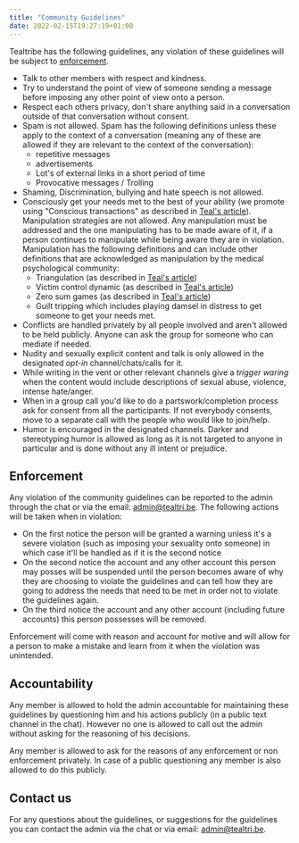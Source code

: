 ```yaml
---
title: "Community Guidelines"
date: 2022-02-15T19:27:19+01:00
---
```


Tealtribe has the following guidelines, any violation of these guidelines will be subject to [enforcement](#enforcement).

- Talk to other members with respect and kindness.
- Try to understand the point of view of someone sending a message before imposing any other point of view onto a person.
- Respect each others privacy, don't share anything said in a conversation outside of that conversation without consent.
- Spam is not allowed. Spam has the following definitions unless these apply to the context of a conversation (meaning any of these are allowed if they are relevant to the context of the conversation): 
  - repetitive messages
  - advertisements
  - Lot's of external links in a short period of time
  - Provocative messages / Trolling
- Shaming, Discrimination, bullying and hate speech is not allowed.
- Consciously get your needs met to the best of your ability (we promote using "Conscious transactions" as described in [Teal's article](https://tealswan.com/resources/articles/transactional/)).
  Manipulation strategies are not allowed.
  Any manipulation must be addressed and the one manipulating has to be made aware of it, if a person continues to manipulate while being aware they are in violation.
  Manipulation has the following definitions and can include other definitions that are acknowledged as manipulation by the medical psychological community:
  - Triangulation (as described in [Teal's article](https://tealswan.com/resources/articles/the-triangle-from-hell-r309/))
  - Victim control dynamic (as described in [Teal's article](https://tealswan.com/resources/articles/the-victim-control-dynamic-r251/))
  - Zero sum games (as described in [Teal's article](https://tealswan.com/resources/articles/the-zero-sum-game-r366/))
  - Guilt tripping which includes playing damsel in distress to get someone to get your needs met.
- Conflicts are handled privately by all people involved and aren't allowed to be held publicly. Anyone can ask the group for someone who can mediate if needed.
- Nudity and sexually explicit content and talk is only allowed in the designated _opt-in_ channel/chats/calls for it.
- While writing in the vent or other relevant channels give a _trigger waring_ when the content would include descriptions of sexual abuse, violence, intense hate/anger.
- When in a group call you'd like to do a partswork/completion process ask for consent from all the participants.
  If not everybody consents, move to a separate call with the people who would like to join/help.
- Humor is encouraged in the designated channels.
  Darker and stereotyping humor is allowed as long as it is not targeted to anyone in particular and is done without any ill intent or prejudice.

## Enforcement
Any violation of the community guidelines can be reported to the admin through the chat or via the email: [admin@tealtri.be](mailto:admin@tealtri.be). 
The following actions will be taken when in violation:
- On the first notice the person will be granted a warning unless it's a severe violation (such as imposing your sexuality onto someone) in which case it'll be handled as if it is the second notice
- On the second notice the account and any other account this person may posses will be suspended until the person becomes aware of why they are choosing to violate the guidelines and can tell how they are going to address the needs that need to be met in order not to violate the guidelines again.
- On the third notice the account and any other account (including future accounts) this person possesses will be removed.

Enforcement will come with reason and account for motive and will allow for a person to make a mistake and learn from it when the violation was unintended.

## Accountability
Any member is allowed to hold the admin accountable for maintaining these guidelines by questioning him and his actions publicly (in a public text channel in the chat).
However no one is allowed to call out the admin without asking for the reasoning of his decisions.

Any member is allowed to ask for the reasons of any enforcement or non enforcement privately.
In case of a public questioning any member is also allowed to do this publicly.

## Contact us
For any questions about the guidelines, or suggestions for the guidelines you can contact the admin via the chat or via email: [admin@tealtri.be](mailto:admin@tealtri.be).
